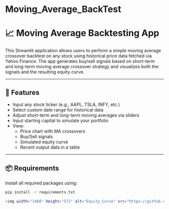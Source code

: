 # Moving_Average_BackTest

# 📈 Moving Average Backtesting App

This Streamlit application allows users to perform a simple moving average crossover backtest on any stock using historical price data fetched via Yahoo Finance. The app generates buy/sell signals based on short-term and long-term moving average crossover strategy and visualizes both the signals and the resulting equity curve.

---

## 🚀 Features

- Input any stock ticker (e.g., AAPL, TSLA, INFY, etc.)
- Select custom date range for historical data
- Adjust short-term and long-term moving averages via sliders
- Input starting capital to simulate your portfolio
- View:
  - Price chart with MA crossovers
  - Buy/Sell signals
  - Simulated equity curve
  - Recent output data in a table

---

## 📦 Requirements

Install all required packages using:

```bash
pip install -r requirements.txt

<img width="1460" height="572" alt="Equity_Curve" src="https://github.com/user-attachments/assets/fb7a5e68-493f-41d5-bec4-5a79e448e15a" />
